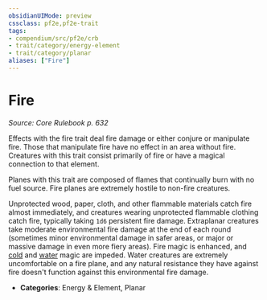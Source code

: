 ```yaml
---
obsidianUIMode: preview
cssclass: pf2e,pf2e-trait
tags:
- compendium/src/pf2e/crb
- trait/category/energy-element
- trait/category/planar
aliases: ["Fire"]
---
```

# Fire  
*Source: Core Rulebook p. 632*  

Effects with the fire trait deal fire damage or either conjure or manipulate fire. Those that manipulate fire have no effect in an area without fire. Creatures with this trait consist primarily of fire or have a magical connection to that element.

Planes with this trait are composed of flames that continually burn with no fuel source. Fire planes are extremely hostile to non-fire creatures.

Unprotected wood, paper, cloth, and other flammable materials catch fire almost immediately, and creatures wearing unprotected flammable clothing catch fire, typically taking `1d6` persistent fire damage. Extraplanar creatures take moderate environmental fire damage at the end of each round (sometimes minor environmental damage in safer areas, or major or massive damage in even more fiery areas). Fire magic is enhanced, and [cold](/rules/traits/cold.md) and [water](/rules/traits/water.md) magic are impeded. Water creatures are extremely uncomfortable on a fire plane, and any natural resistance they have against fire doesn't function against this environmental fire damage.

- **Categories**: Energy & Element, Planar